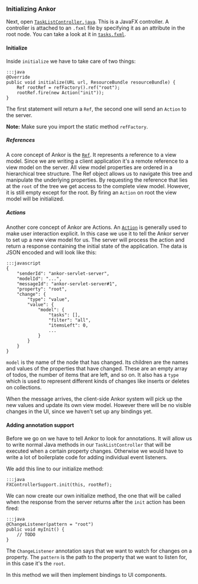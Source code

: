 ### Initializing Ankor

Next, open [`TaskListController.java`][1]. This is a JavaFX controller. A controller is attached to an
`.fxml` file by specifying it as an attribute in the root node. You can take a look at it in [`tasks.fxml`][2].

#### Initialize

Inside `initialize` we have to take care of two things:

    :::java
    @Override
    public void initialize(URL url, ResourceBundle resourceBundle) {
        Ref rootRef = refFactory().ref("root");
        rootRef.fire(new Action("init"));
    }

The first statement will return a `Ref`, the second one will send an `Action` to the server.

<div class="alert alert-info">
    <strong>Note:</strong>
    Make sure you import the static method <code>refFactory</code>.
</div>

##### References

A core concept of Ankor is the [`Ref`][3]. It represents a reference to a view model.
Since we are writing a client application it's a remote reference to a view model on the server.
All view model properties are ordered in a hierarchical tree structure.
The Ref object allows us to navigate this tree and manipulate the underlying properties.
By requesting the reference that lies at the `root` of the tree we get access to the complete view model.
However, it is still empty except for the root. By firing an `Action` on root the view model will be initialized.

##### Actions

Another core concept of Ankor are Actions. An [`Action`][4] is generally used to make user interaction explicit.
In this case we use it to tell the Ankor server to set up a new view model for us.
The server will process the action and return a response containing the initial state of the application.
The data is JSON encoded and will look like this:

    :::javascript
    {
        "senderId": "ankor-servlet-server",
        "modelId": "...",
        "messageId": "ankor-servlet-server#1",
        "property": "root",
        "change": {
            "type": "value",
            "value": {
                "model": {
                    "tasks": [],
                    "filter": "all",
                    "itemsLeft": 0,
                    ...
                }
            }
        }
    }

`model` is the name of the node that has changed. Its children are the names and values of the properties
that have changed. These are an empty array of todos, the number of items that are left, and so on.
It also has a `type` which is used to represent different kinds of changes like inserts or deletes on collections.

When the message arrives, the client-side Ankor system will pick up the new values and update
its own view model. However there will be no visible changes in the UI, since we haven't set up any bindings yet.

#### Adding annotation support

Before we go on we have to tell Ankor to look for annotations. It will allow us to write normal Java methods
in our `TaskListController` that will be executed when a certain property changes. Otherwise we would have to write
a lot of boilerplate code for adding individual event listeners.

We add this line to our initialize method:

    :::java
    FXControllerSupport.init(this, rootRef);

We can now create our own initialize method, the one that will be called when the response from the server returns
after the `init` action has been fired:

    :::java
    @ChangeListener(pattern = "root")
    public void myInit() {
        // TODO
    }

The `ChangeListener` annotation says that we want to watch for changes on a property.
The `pattern` is the path to the property that we want to listen for, in this case it's the `root`.

In this method we will then implement bindings to UI components.

[1]: https://github.com/ankor-io/ankor-todo-tutorial/blob/fx-step-2/todo-fx/src/main/java/io/ankor/tutorial/TaskListController.java
[2]: https://github.com/ankor-io/ankor-todo-tutorial/blob/fx-step-2/todo-fx/src/main/resources/tasks.fxml
[3]: http://ankor.io/static/javadoc/apidocs-0.3/at/irian/ankor/ref/Ref.html
[4]: http://ankor.io/static/javadoc/apidocs-0.3/at/irian/ankor/action/Action.html
